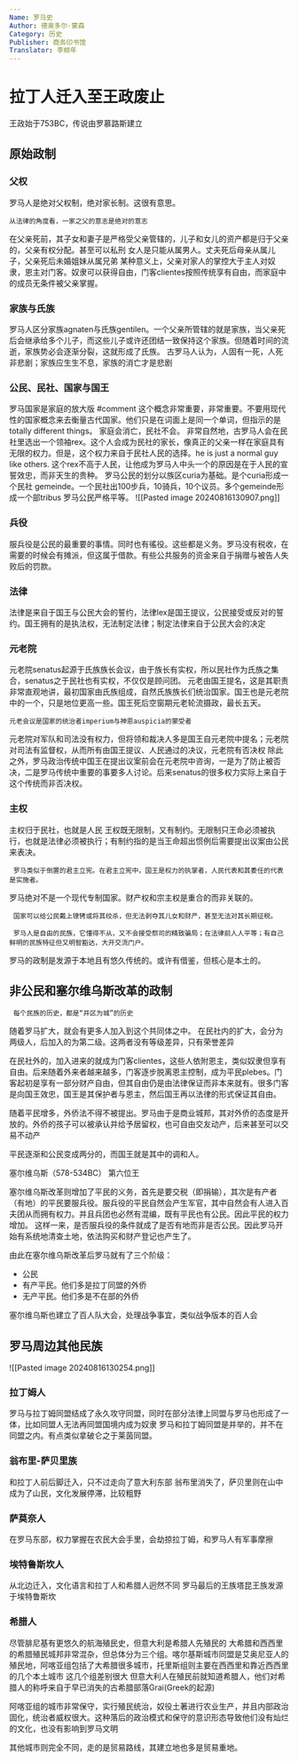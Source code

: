 ```yaml
---
Name: 罗马史
Author: 德奥多尔·蒙森
Category: 历史
Publisher: 商务印书馆
Translator: 李颊年
---
```

# 拉丁人迁入至王政废止
王政始于753BC，传说由罗慕路斯建立
## 原始政制
### 父权
罗马人是绝对父权制，绝对家长制。这很有意思。

	从法律的角度看，一家之父的意志是绝对的意志

在父亲死前，其子女和妻子是严格受父亲管辖的，儿子和女儿的资产都是归于父亲的，父亲有权分配。甚至可以私刑
女人是只能从属男人。丈夫死后母亲从属儿子，父亲死后未婚姐妹从属兄弟
某种意义上，父亲对家人的掌控大于主人对奴隶，恩主对门客。奴隶可以获得自由，门客clientes按照传统享有自由，而家庭中的成员无条件被父亲掌握。
### 家族与氏族
罗马人区分家族agnaten与氏族gentilen。一个父亲所管辖的就是家族，当父亲死后会继承给多个儿子，而这些儿子或许还团结一致保持这个家族。但随着时间的流逝，家族势必会逐渐分裂，这就形成了氏族。
古罗马人认为，人固有一死，人死非悲剧；家族应生生不息，家族的消亡才是悲剧
### 公民、民社、国家与国王
罗马国家是家庭的放大版
#comment 这个概念非常重要，非常重要。不要用现代性的国家概念来去衡量古代国家。他们只是在词面上是同一个单词，但指示的是totally different things。
家庭会消亡，民社不会。
非常自然地，古罗马人会在民社里选出一个领袖rex。这个人会成为民社的家长，像真正的父亲一样在家庭具有无限的权力。但是，这个权力来自于民社人民的选择。he is just a normal guy like others. 这个rex不高于人民，让他成为罗马人中头一个的原因是在于人民的宣誓效忠，而非天生的贵种。
罗马公民的划分以族区curia为基础。是个curia形成一个民社 gemeinde。一个民社出100步兵，10骑兵，10个议员。多个gemeinde形成一个部tribus
罗马公民严格平等。
![[Pasted image 20240816130907.png]]
### 兵役
服兵役是公民的最重要的事情。同时也有徭役。这些都是义务。罗马没有税收，在需要的时候会有摊派，但这属于借款。有些公共服务的资金来自于捐赠与被告人失败后的罚款。
### 法律
法律是来自于国王与公民大会的誓约，法律lex是国王提议，公民接受或反对的誓约。国王拥有的是执法权，无法制定法律；制定法律来自于公民大会的决定
### 元老院
元老院senatus起源于氏族族长会议，由于族长有实权，所以民社作为氏族之集合，senatus之于民社也有实权，不仅仅是顾问团。
元老由国王提名，这是其职责
非常直观地讲，最初国家由氏族组成，自然氏族族长们统治国家。国王也是元老院中的一个，只是地位更高一些。国王死后空窗期元老轮流摄政，最长五天。

	元老会议是国家的统治者imperium与神恩auspicia的蒙受者

元老院对军队和司法没有权力，但将领和裁决人多是国王自元老院中提名；元老院对司法有监督权，从而所有由国王提议、人民通过的决议，元老院有否决权
除此之外，罗马政治传统中国王在提出议案前会在元老院中咨询，一是为了防止被否决，二是罗马传统中重要的事要多人讨论。后来senatus的很多权力实际上来自于这个传统而非否决权。

### 主权
主权归于民社，也就是人民
王权既无限制，又有制约。无限制只王命必须被执行，也就是法律必须被执行；有制约指的是当王命超出惯例后需要提出议案由公民来表决。

	 罗马类似于倒置的君主立宪。在君主立宪中，国王是权力的执掌者，人民代表和其委任的代表是实施者。

罗马绝对不是一个现代专制国家。财产权和宗主权是重合的而非关联的。

	 国家可以给公民戴上镣铐或将其绞杀，但无法剥夺其儿女和财产，甚至无法对其长期征税。

	 罗马人是自由的民族，它懂得不从，又不会接受祭司的精致骗局；在法律前人人平等；有自己鲜明的民族特征但又明智豁达，大开交流门户。

罗马的政制是发源于本地且有悠久传统的。或许有借鉴，但核心是本土的。

## 非公民和塞尔维乌斯改革的政制

	 每个民族的历史，都是“并区为城”的历史
随着罗马扩大，就会有更多人加入到这个共同体之中。
在民社内的扩大，会分为两级人，后加入的为第二级。这两者没有等级差异，只有荣誉差异

在民社外的，加入进来的就成为门客clientes，这些人依附恩主，类似奴隶但享有自由。后来随着外来者越来越多，门客逐步脱离恩主控制，成为平民plebes。门客起初是享有一部分财产自由，但其自由仍是由法律保证而非本来就有。很多门客是向国王效忠，国王是其保护者与恩主，然后国王再以法律的形式保证其自由。

随着平民增多，外侨法不得不被提出。罗马由于是商业城邦，其对外侨的态度是开放的。外侨的孩子可以被承认并给予居留权，也可自由交友动产，后来甚至可以交易不动产

平民逐渐和公民变成两分的，而国王就是其中的调和人。

塞尔维乌斯（578-534BC） 第六位王

塞尔维乌斯改革则增加了平民的义务，首先是要交税（即捐输），其次是有产者（有地）的平民要服兵役。服兵役的平民自然会产生军官，其中自然会有人进入百夫团从而拥有权力。并且兵团也必然有混编，既有平民也有公民。因此平民的权力增加。
这样一来，是否服兵役的条件就成了是否有地而非是否公民。因此罗马开始有系统地清查土地，依法购买和财产登记也产生了。

由此在塞尔维乌斯改革后罗马就有了三个阶级：
- 公民
- 有产平民。他们多是拉丁同盟的外侨
- 无产平民。他们多是不在部的外侨

塞尔维乌斯也建立了百人队大会，处理战争事宜，类似战争版本的百人会
## 罗马周边其他民族
![[Pasted image 20240816130254.png]]
### 拉丁姆人
罗马与拉丁姆同盟结成了永久攻守同盟，同时在部分法律上同盟与罗马也形成了一体，比如同盟人无法再同盟国境内成为奴隶
罗马和拉丁姆同盟是并举的，并不在同盟之内。有点类似拿破仑之于莱茵同盟。
### 翁布里-萨贝里族
和拉丁人前后脚迁入，只不过走向了意大利东部 
翁布里消失了，萨贝里则在山中成为了山民，文化发展停滞，比较粗野
### 萨莫奈人
在罗马东部，权力掌握在农民大会手里，会劫掠拉丁姆，和罗马人有军事摩擦
### 埃特鲁斯坎人
从北边迁入，文化语言和拉丁人和希腊人迥然不同
罗马最后的王族塔昆王族发源于埃特鲁斯坎
### 希腊人
尽管腓尼基有更悠久的航海殖民史，但意大利是希腊人先殖民的
大希腊和西西里的希腊殖民城邦非常混杂，但总体分为三个组。喀尔基斯城市同盟是艾奥尼亚人的殖民地，阿喀亚组包括了大希腊很多城市，托里斯组则主要在西西里和靠近西西里的几个本土城市
这几个组差别很大
但意大利人在殖民前就知道希腊人，他们对希腊人的称呼来自于早已消失的古希腊部落Grai(Greek的起源)

阿喀亚组的城市非常保守，实行殖民统治，奴役土著进行农业生产，并且内部政治固化，统治者威权很大。这种落后的政治模式和保守的意识形态导致他们没有灿烂的文化，也没有影响到罗马文明

其他城市则完全不同，走的是贸易路线，其建立地也多是贸易重地。